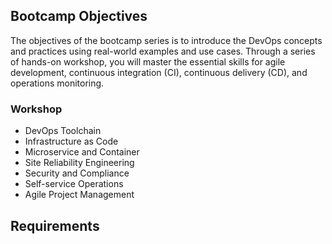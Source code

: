 ## Bootcamp Objectives
The objectives of the bootcamp series is to introduce the DevOps concepts and practices using real-world examples and use cases. Through a series of hands-on workshop, you will master the essential skills for agile development, continuous integration (CI), continuous delivery (CD), and operations monitoring.

### Workshop
* DevOps Toolchain
* Infrastructure as Code
* Microservice and Container
* Site Reliability Engineering
* Security and Compliance
* Self-service Operations
* Agile Project Management

## Requirements
